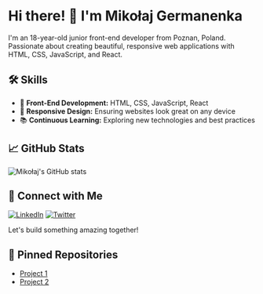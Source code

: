 # Hi there! 👋 I'm Mikołaj Germanenka

I'm an 18-year-old junior front-end developer from Poznan, Poland. Passionate about creating beautiful, responsive web applications with HTML, CSS, JavaScript, and React.

## 🛠️ Skills

- 🎨 **Front-End Development:** HTML, CSS, JavaScript, React
- 📱 **Responsive Design:** Ensuring websites look great on any device
- 📚 **Continuous Learning:** Exploring new technologies and best practices

## 📈 GitHub Stats

![Mikołaj's GitHub stats](https://github-readme-stats.vercel.app/api?username=MikolajGermanenka&show_icons=true&theme=radical)

## 🔗 Connect with Me

[![LinkedIn](https://img.shields.io/badge/-LinkedIn-blue)](your-linkedin-profile)
[![Twitter](https://img.shields.io/badge/-Twitter-blue)](your-twitter-profile)

Let's build something amazing together!

## 📂 Pinned Repositories

- [Project 1](https://github.com/MikolajGermanenka/project1)
- [Project 2](https://github.com/MikolajGermanenka/project2)
